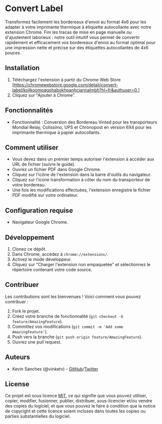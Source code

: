 # Convert Label

Transformez facilement les bordereaux d'envoi au format 4x6 pour les adapter à votre imprimante thermique à étiquette autocollante avec notre extension Chrome. Fini les tracas de mise en page manuelle ou d'ajustement laborieux : notre outil intuitif vous permet de convertir rapidement et efficacement vos bordereaux d'envoi au format optimal pour une impression nette et précise sur des étiquettes autocollantes de 4x6 pouces.

## Installation

1. Téléchargez l'extension à partir du Chrome Web Store [https://chromewebstore.google.com/detail/convert-label/kojlkoompagohabokhpanhcjannalmbh?hl=fr&authuser=0.]
2. Cliquez sur "Ajouter à Chrome".

## Fonctionnalités

- Fonctionnalité : Conversion des Bordereau Vinted pour les transporteurs Mondial Relay, Colissimo, UPS et Chronopost en version 6X4 pour les imprimante thermique à papier autocollants.

## Comment utiliser

- Vous devez dans un premier temps autoriser l'extension à accéder aux URL de fichier (suivre le guide).
- Ouvrez un fichier PDF dans Google Chrome.
- Cliquez sur l'icône de l'extension dans la barre d'outils du navigateur.
- Cliquez sur l'icone transformation à côter du nom du transporteur de votre bordereau.
- Une fois les modifications effectuées, l'extension enregistre le fichier PDF modifié sur votre ordinateur.

## Configuration requise

- Navigateur Google Chrome.

## Développement

1. Clonez ce dépôt.
2. Dans Chrome, accédez à `chrome://extensions/`.
3. Activez le mode développeur.
4. Cliquez sur "Charger l'extension non empaquetée" et sélectionnez le répertoire contenant votre code source.

## Contribuer

Les contributions sont les bienvenues ! Voici comment vous pouvez contribuer :

1. Fork le projet.
2. Créez votre branche de fonctionnalité (`git checkout -b feature/AmazingFeature`).
3. Committez vos modifications (`git commit -m 'Add some AmazingFeature'`).
4. Push vers la branche (`git push origin feature/AmazingFeature`).
5. Ouvrez une pull request.

## Auteurs

- Kevin Sanches (@vinketv) - [GitHub](https://github.com/vinketv)/[Twitter](https://twitter.com/vinke_tv)

## License

Ce projet est sous licence [MIT](https://github.com/vinketv/convertlabel/blob/main/LICENSE), ce qui signifie que vous pouvez utiliser, copier, modifier, fusionner, publier, distribuer, sous-licencier et/ou vendre des copies du logiciel, et que vous pouvez le faire à condition que la notice de copyright et cette licence soient incluses dans toutes les copies ou parties substantielles du logiciel.